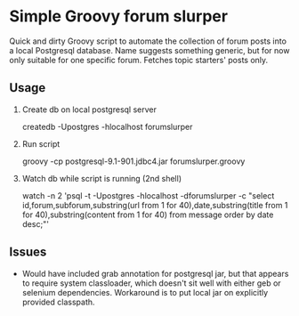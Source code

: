 # Simple Groovy forum slurper

Quick and dirty Groovy script to automate the collection of forum posts into a local Postgresql database. Name suggests something generic, but for now only suitable for one specific forum. Fetches topic starters' posts only.

## Usage
	
1. Create db on local postgresql server

    createdb -Upostgres -hlocalhost forumslurper

2. Run script

    groovy -cp postgresql-9.1-901.jdbc4.jar forumslurper.groovy

3. Watch db while script is running (2nd shell)

    watch -n 2 'psql -t -Upostgres -hlocalhost -dforumslurper -c "select id,forum,subforum,substring(url from 1 for 40),date,substring(title from 1 for 40),substring(content from 1 for 40) from message order by date desc;"'

## Issues

* Would have included grab annotation for postgresql jar, but that appears to require system classloader, which doesn't sit well with either geb or selenium dependencies. Workaround is to put local jar on explicitly provided classpath.
